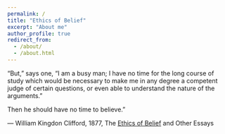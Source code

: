 ```yaml
---
permalink: /
title: "Ethics of Belief"
excerpt: "About me"
author_profile: true
redirect_from: 
  - /about/
  - /about.html
---
```


“But,” says one, “I am a busy man; I have no time for the long course of study which would be necessary to make me in any degree a competent judge of certain questions, or even able to understand the nature of the arguments.”

Then he should have no time to believe.” 

― William Kingdon Clifford, 1877, The [Ethics of Belief](https://plato.stanford.edu/entries/ethics-belief/) and Other Essays 
